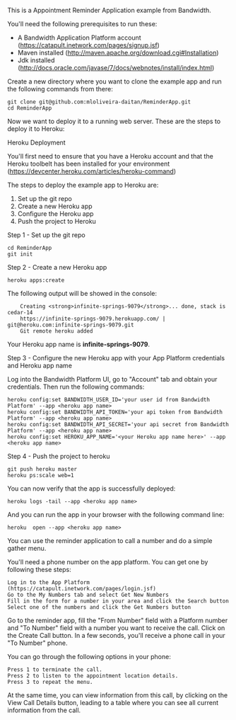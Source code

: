 This is a Appointment Reminder Application example from Bandwidth.

You'll need the following prerequisites to run these:

- A Bandwidth Application Platform account (https://catapult.inetwork.com/pages/signup.jsf)
- Maven installed (http://maven.apache.org/download.cgi#Installation)
- Jdk installed (http://docs.oracle.com/javase/7/docs/webnotes/install/index.html)

Create a new directory where you want to clone the example app and run the following commands from there:

	git clone git@github.com:mloliveira-daitan/ReminderApp.git
	cd ReminderApp

Now we want to deploy it to a running web server. These are the steps to deploy it to Heroku:

Heroku Deployment

You'll first need to ensure that you have a Heroku account and that the Heroku toolbelt has been installed for your environment (https://devcenter.heroku.com/articles/heroku-command)

The steps to deploy the example app to Heroku are:

1. Set up the git repo
2. Create a new Heroku app
3. Configure the Heroku app
4. Push the project to Heroku

Step 1 - Set up the git repo

	cd ReminderApp
	git init

Step 2 - Create a new Heroku app

	heroku apps:create

The following output will be showed in the console:

		Creating <strong>infinite-springs-9079</strong>... done, stack is cedar-14
    	https://infinite-springs-9079.herokuapp.com/ | git@heroku.com:infinite-springs-9079.git
    	Git remote heroku added

Your Heroku app name is <strong>infinite-springs-9079</strong>.

Step 3 - Configure the new Heroku app with your App Platform credentials and Heroku app name

Log into the Bandwidth Platform UI, go to "Account" tab and obtain your credentials. Then run the following commands:

	heroku config:set BANDWIDTH_USER_ID='your user id from Bandwidth Platform' --app <heroku app name>
	heroku config:set BANDWIDTH_API_TOKEN='your api token from Bandwidth Platform' --app <heroku app name>
	heroku config:set BANDWIDTH_API_SECRET='your api secret from Bandwidth Platform' --app <heroku app name>
	heroku config:set HEROKU_APP_NAME='<your Heroku app name here>' --app <heroku app name>


Step 4 - Push the project to heroku

	git push heroku master
	heroku ps:scale web=1

You can now verify that the app is successfully deployed:

	heroku logs -tail --app <heroku app name>

And you can run the app in your browser with the following command line:

	heroku 	open --app <heroku app name>

You can use the reminder application to call a number and do a simple gather menu.

You'll need a phone number on the app platform. You can get one by following these steps:

    Log in to the App Platform (https://catapult.inetwork.com/pages/login.jsf)
 	Go to the My Numbers tab and select Get New Numbers
 	Fill in the form for a number in your area and click the Search button
 	Select one of the numbers and click the Get Numbers button

Go to the reminder app, fill the "From Number" field with a Platform number and "To Number" field with a number you want to receive the call.
Click on the Create Call button. In a few seconds, you'll receive a phone call in your "To Number" phone.

You can go through the following options in your phone:

	Press 1 to terminate the call.
	Press 2 to listen to the appointment location details.
	Press 3 to repeat the menu.

At the same time, you can view information from this call, by clicking on the View Call Details button, leading to a table where you can see all current information from the call.


